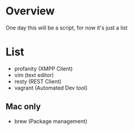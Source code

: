 # Overview

One day this will be a script, for now it's just a list

# List

- profanity (XMPP Client)
- vim (text editor)
- resty (REST Client)
- vagrant (Automated Dev tool)

## Mac only

- brew (Package management)

